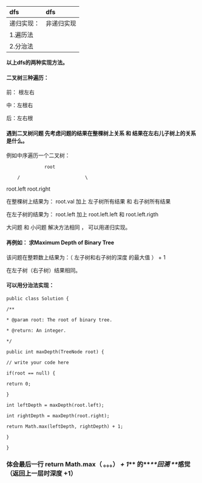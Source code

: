 | dfs | dfs |
| :--- | :--- |
| 递归实现： | 非递归实现 |
| 1.遍历法 |  |
| 2.分治法 |  |

**以上dfs的两种实现方法。**

#### 

#### 二叉树三种遍历：

前： 根左右

中：左根右

后：左右根

#### **遇到二叉树问题 先考虑问题的结果在整棵树上关系 和 结果在左右儿子树上的关系是什么。**

例如中序遍历一个二叉树：

```
              root

    /                        \
```

root.left               root.right

在整棵树上结果为： root.val  加上 左子树所有结果 和 右子树所有结果

在左子树的结果为：   root.left 加上 root.left.left 和 root.left.rigth

大问题 和 小问题 解决方法相同 ， 可以用递归实现。



#### 再例如： **求Maximum Depth of Binary Tree**

该问题在整颗数上结果为：（ 左子树和右子树的深度 的最大值 ） + 1

在左子树（右子树）结果相同。

#### 可以用**分治法**实现：

`public class Solution {`

`/**`

`* @param root: The root of binary tree.`

`* @return: An integer.`

`*/`

`public int maxDepth(TreeNode root) {`

`// write your code here`

`if(root == null) {`

`return 0;`

`}`

`int leftDepth = maxDepth(root.left);`

`int rightDepth = maxDepth(root.right);`

`return Math.max(leftDepth, rightDepth) + 1;`

`}`

`}`

### 体会最后一行 return Math.max（ 。。。）  _**+  1**_** 的**_**回溯 **_**感觉（返回上一层时深度 +1）**





